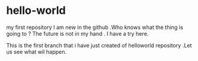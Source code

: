 # hello-world
my first repository
I am new in the github .Who knows what the thing is going to ?
The future is not in my hand .
I have a try here.

This is the first branch that i have just created of helloworld repository .Let us see what wil happen.
